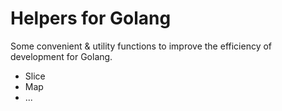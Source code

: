 # Helpers for Golang
Some convenient & utility functions to improve the efficiency of development for Golang.

- Slice
- Map
- ...

